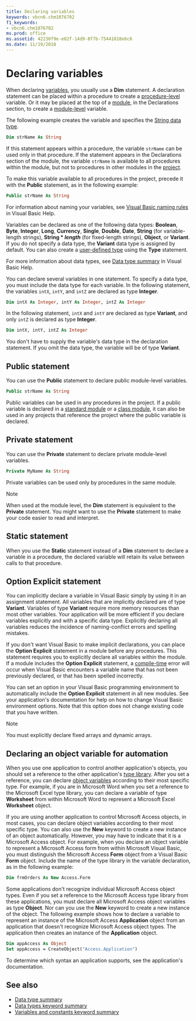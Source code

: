```yaml
---
title: Declaring variables
keywords: vbcn6.chm1076702
f1_keywords:
- vbcn6.chm1076702
ms.prod: office
ms.assetid: 42230f9e-e02f-14d9-8f7b-75441818e6c6
ms.date: 11/19/2018
---
```



# Declaring variables

When declaring [variables](../../Glossary/vbe-glossary.md#variable), you usually use a **Dim** statement. A declaration statement can be placed within a procedure to create a [procedure-level](../../Glossary/vbe-glossary.md#procedure-level) variable. Or it may be placed at the top of a [module](../../Glossary/vbe-glossary.md#module), in the Declarations section, to create a [module-level](../../Glossary/vbe-glossary.md#module-level) variable.

The following example creates the variable and specifies the [String data type](../../Glossary/vbe-glossary.md#string-data-type).

```vb
Dim strName As String 
```

If this statement appears within a procedure, the variable `strName` can be used only in that procedure. If the statement appears in the Declarations section of the module, the variable `strName` is available to all procedures within the module, but not to procedures in other modules in the [project](../../Glossary/vbe-glossary.md#project). 

To make this variable available to all procedures in the project, precede it with the **Public** statement, as in the following example:

```vb
Public strName As String 
```

For information about naming your variables, see [Visual Basic naming rules](visual-basic-naming-rules.md) in Visual Basic Help.

Variables can be declared as one of the following data types: **Boolean**, **Byte**, **Integer**, **Long**, **Currency**, **Single**, **Double**, **Date**, **String** (for variable-length strings), **String * _length_** (for fixed-length strings), **Object**, or **Variant**. If you do not specify a data type, the **Variant** data type is assigned by default. You can also create a [user-defined type](../../Glossary/vbe-glossary.md#user-defined-type) using the **Type** statement. 

For more information about data types, see [Data type summary](../../reference/user-interface-help/data-type-summary.md) in Visual Basic Help.

You can declare several variables in one statement. To specify a data type, you must include the data type for each variable. In the following statement, the variables `intX`, `intY`, and `intZ` are declared as type **Integer**.

```vb
Dim intX As Integer, intY As Integer, intZ As Integer 
```

In the following statement, `intX` and `intY` are declared as type **Variant**, and only `intZ` is declared as type **Integer**.

```vb
Dim intX, intY, intZ As Integer 
```

You don't have to supply the variable's data type in the declaration statement. If you omit the data type, the variable will be of type **Variant**.

## Public statement

You can use the **Public** statement to declare public module-level variables.

```vb
Public strName As String 
```

Public variables can be used in any procedures in the project. If a public variable is declared in a [standard module](../../Glossary/vbe-glossary.md#standard-module) or a [class module](../../Glossary/vbe-glossary.md#class-module), it can also be used in any projects that reference the project where the public variable is declared.


## Private statement

You can use the **Private** statement to declare private module-level variables.

```vb
Private MyName As String 
```

Private variables can be used only by procedures in the same module.

> [!NOTE] 
> When used at the module level, the **Dim** statement is equivalent to the **Private** statement. You might want to use the **Private** statement to make your code easier to read and interpret.

## Static statement

When you use the **Static** statement instead of a **Dim** statement to declare a variable in a procedure, the declared variable will retain its value between calls to that procedure.

## Option Explicit statement

You can implicitly declare a variable in Visual Basic simply by using it in an assignment statement. All variables that are implicitly declared are of type **Variant**. Variables of type **Variant** require more memory resources than most other variables. Your application will be more efficient if you declare variables explicitly and with a specific data type. Explicitly declaring all variables reduces the incidence of naming-conflict errors and spelling mistakes.

If you don't want Visual Basic to make implicit declarations, you can place the **Option Explicit** statement in a module before any procedures. This statement requires you to explicitly declare all variables within the module. If a module includes the **Option Explicit** statement, a [compile-time](../../Glossary/vbe-glossary.md#compile-time) error will occur when Visual Basic encounters a variable name that has not been previously declared, or that has been spelled incorrectly.

You can set an option in your Visual Basic programming environment to automatically include the **Option Explicit** statement in all new modules. See your application's documentation for help on how to change Visual Basic environment options. Note that this option does not change existing code that you have written.

> [!NOTE] 
> You must explicitly declare fixed arrays and dynamic arrays.


## Declaring an object variable for automation

When you use one application to control another application's objects, you should set a reference to the other application's [type library](../../Glossary/vbe-glossary.md#type-library). After you set a reference, you can declare [object variables](../../Glossary/vbe-glossary.md#object-variable) according to their most specific type. For example, if you are in Microsoft Word when you set a reference to the Microsoft Excel type library, you can declare a variable of type **Worksheet** from within Microsoft Word to represent a Microsoft Excel **Worksheet** object.

If you are using another application to control Microsoft Access objects, in most cases, you can declare object variables according to their most specific type. You can also use the **New** keyword to create a new instance of an object automatically. However, you may have to indicate that it is a Microsoft Access object. For example, when you declare an object variable to represent a Microsoft Access form from within Microsoft Visual Basic, you must distinguish the Microsoft Access **Form** object from a Visual Basic **Form** object. Include the name of the type library in the variable declaration, as in the following example:

```vb
Dim frmOrders As New Access.Form 
```

Some applications don't recognize individual Microsoft Access object types. Even if you set a reference to the Microsoft Access type library from these applications, you must declare all Microsoft Access object variables as type **Object**. Nor can you use the **New** keyword to create a new instance of the object. The following example shows how to declare a variable to represent an instance of the Microsoft Access **Application** object from an application that doesn't recognize Microsoft Access object types. The application then creates an instance of the **Application** object.

```vb
Dim appAccess As Object 
Set appAccess = CreateObject("Access.Application")
```

To determine which syntax an application supports, see the application's documentation.


## See also

- [Data type summary](../../reference/user-interface-help/data-type-summary.md)
- [Data types keyword summary](../../reference/user-interface-help/data-types-keyword-summary.md)
- [Variables and constants keyword summary](../../reference/user-interface-help/variables-and-constants-keyword-summary.md)